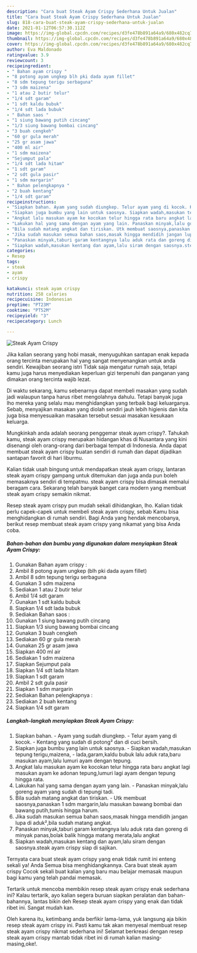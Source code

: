 ```yaml
---
description: "Cara buat Steak Ayam Crispy Sederhana Untuk Jualan"
title: "Cara buat Steak Ayam Crispy Sederhana Untuk Jualan"
slug: 818-cara-buat-steak-ayam-crispy-sederhana-untuk-jualan
date: 2021-01-12T06:57:30.112Z
image: https://img-global.cpcdn.com/recipes/d3fe478b891a64a9/680x482cq70/steak-ayam-crispy-foto-resep-utama.jpg
thumbnail: https://img-global.cpcdn.com/recipes/d3fe478b891a64a9/680x482cq70/steak-ayam-crispy-foto-resep-utama.jpg
cover: https://img-global.cpcdn.com/recipes/d3fe478b891a64a9/680x482cq70/steak-ayam-crispy-foto-resep-utama.jpg
author: Eva Maldonado
ratingvalue: 3.9
reviewcount: 3
recipeingredient:
- " Bahan ayam crispy "
- "8 potong ayam ungkep blh pki dada ayam fillet"
- "8 sdm tepung terigu serbaguna"
- "3 sdm maizena"
- "1 atau 2 butir telur"
- "1/4 sdt garam"
- "1 sdt kaldu bubuk"
- "1/4 sdt lada bubuk"
- " Bahan saos "
- "1 siung bawang putih cincang"
- "1/3 siung bawang bombai cincang"
- "3 buah cengkeh"
- "60 gr gula merah"
- "25 gr asam jawa"
- "400 ml air"
- "1 sdm maizena"
- "Sejumput pala"
- "1/4 sdt lada hitam"
- "1 sdt garam"
- "2 sdt gula pasir"
- "1 sdm margarin"
- " Bahan pelengkapnya "
- "2 buah kentang"
- "1/4 sdt garam"
recipeinstructions:
- "Siapkan bahan. Ayam yang sudah diungkep. Telur ayam yang di kocok. Kentang yang sudah di potong² dan di cuci bersih."
- "Siapkan juga bumbu yang lain untuk saosnya. Siapkan wadah,masukan tepung terigu,maizena, lada,garam,kaldu bubuk lalu aduk rata,baru masukan ayam,lalu lumuri ayam dengan tepung."
- "Angkat lalu masukan ayam ke kocokan telur hingga rata baru angkat lagi masukan ayam ke adonan tepung,lumuri lagi ayam dengan tepung hingga rata."
- "Lakukan hal yang sama dengan ayam yang lain. Panaskan minyak,lalu goreng ayam yang sudah di tepungi tadi."
- "Bila sudah matang angkat dan tiriskan. Utk membuat saosnya,panaskan 1 sdm margarin,lalu masukan bawang bombai dan bawang putih,tumis hingga harum."
- "Jika sudah masukan semua bahan saos,masak hingga mendidih jangan lupa di aduk²,bila sudah matang angkat."
- "Panaskan minyak,taburi garam kentangnya lalu aduk rata dan goreng di minyak panas,bolak balik hingga matang merata,lalu angkat"
- "Siapkan wadah,masukan kentang dan ayam,lalu siram dengan saosnya.steak ayam crispy siap di sajikan."
categories:
- Resep
tags:
- steak
- ayam
- crispy

katakunci: steak ayam crispy 
nutrition: 258 calories
recipecuisine: Indonesian
preptime: "PT23M"
cooktime: "PT52M"
recipeyield: "3"
recipecategory: Lunch

---
```



![Steak Ayam Crispy](https://img-global.cpcdn.com/recipes/d3fe478b891a64a9/680x482cq70/steak-ayam-crispy-foto-resep-utama.jpg)

Jika kalian seorang yang hobi masak, menyuguhkan santapan enak kepada orang tercinta merupakan hal yang sangat menyenangkan untuk anda sendiri. Kewajiban seorang istri Tidak saja mengatur rumah saja, tetapi kamu juga harus menyediakan keperluan gizi terpenuhi dan panganan yang dimakan orang tercinta wajib lezat.

Di waktu  sekarang, kamu sebenarnya dapat membeli masakan yang sudah jadi walaupun tanpa harus ribet mengolahnya dahulu. Tetapi banyak juga lho mereka yang selalu mau menghidangkan yang terbaik bagi keluarganya. Sebab, menyajikan masakan yang diolah sendiri jauh lebih higienis dan kita juga bisa menyesuaikan masakan tersebut sesuai masakan kesukaan keluarga. 



Mungkinkah anda adalah seorang penggemar steak ayam crispy?. Tahukah kamu, steak ayam crispy merupakan hidangan khas di Nusantara yang kini disenangi oleh orang-orang dari berbagai tempat di Indonesia. Anda dapat membuat steak ayam crispy buatan sendiri di rumah dan dapat dijadikan santapan favorit di hari liburmu.

Kalian tidak usah bingung untuk mendapatkan steak ayam crispy, lantaran steak ayam crispy gampang untuk ditemukan dan juga anda pun boleh memasaknya sendiri di tempatmu. steak ayam crispy bisa dimasak memalui beragam cara. Sekarang telah banyak banget cara modern yang membuat steak ayam crispy semakin nikmat.

Resep steak ayam crispy pun mudah sekali dihidangkan, lho. Kalian tidak perlu capek-capek untuk membeli steak ayam crispy, sebab Kamu bisa menghidangkan di rumah sendiri. Bagi Anda yang hendak mencobanya, berikut resep membuat steak ayam crispy yang nikamat yang bisa Anda coba.

<!--inarticleads1-->

##### Bahan-bahan dan bumbu yang digunakan dalam menyiapkan Steak Ayam Crispy:

1. Gunakan  Bahan ayam crispy :
1. Ambil 8 potong ayam ungkep (blh pki dada ayam fillet)
1. Ambil 8 sdm tepung terigu serbaguna
1. Gunakan 3 sdm maizena
1. Sediakan 1 atau 2 butir telur
1. Ambil 1/4 sdt garam
1. Gunakan 1 sdt kaldu bubuk
1. Siapkan 1/4 sdt lada bubuk
1. Sediakan  Bahan saos :
1. Gunakan 1 siung bawang putih cincang
1. Siapkan 1/3 siung bawang bombai cincang
1. Gunakan 3 buah cengkeh
1. Sediakan 60 gr gula merah
1. Gunakan 25 gr asam jawa
1. Siapkan 400 ml air
1. Sediakan 1 sdm maizena
1. Siapkan Sejumput pala
1. Siapkan 1/4 sdt lada hitam
1. Siapkan 1 sdt garam
1. Ambil 2 sdt gula pasir
1. Siapkan 1 sdm margarin
1. Sediakan  Bahan pelengkapnya :
1. Sediakan 2 buah kentang
1. Siapkan 1/4 sdt garam




<!--inarticleads2-->

##### Langkah-langkah menyiapkan Steak Ayam Crispy:

1. Siapkan bahan. - Ayam yang sudah diungkep. - Telur ayam yang di kocok. - Kentang yang sudah di potong² dan di cuci bersih.
1. Siapkan juga bumbu yang lain untuk saosnya. - Siapkan wadah,masukan tepung terigu,maizena, - lada,garam,kaldu bubuk lalu aduk rata,baru masukan ayam,lalu lumuri ayam dengan tepung.
1. Angkat lalu masukan ayam ke kocokan telur hingga rata baru angkat lagi masukan ayam ke adonan tepung,lumuri lagi ayam dengan tepung hingga rata.
1. Lakukan hal yang sama dengan ayam yang lain. - Panaskan minyak,lalu goreng ayam yang sudah di tepungi tadi.
1. Bila sudah matang angkat dan tiriskan. - Utk membuat saosnya,panaskan 1 sdm margarin,lalu masukan bawang bombai dan bawang putih,tumis hingga harum.
1. Jika sudah masukan semua bahan saos,masak hingga mendidih jangan lupa di aduk²,bila sudah matang angkat.
1. Panaskan minyak,taburi garam kentangnya lalu aduk rata dan goreng di minyak panas,bolak balik hingga matang merata,lalu angkat
1. Siapkan wadah,masukan kentang dan ayam,lalu siram dengan saosnya.steak ayam crispy siap di sajikan.




Ternyata cara buat steak ayam crispy yang enak tidak rumit ini enteng sekali ya! Anda Semua bisa menghidangkannya. Cara buat steak ayam crispy Cocok sekali buat kalian yang baru mau belajar memasak maupun bagi kamu yang telah pandai memasak.

Tertarik untuk mencoba membikin resep steak ayam crispy enak sederhana ini? Kalau tertarik, ayo kalian segera buruan siapkan peralatan dan bahan-bahannya, lantas bikin deh Resep steak ayam crispy yang enak dan tidak ribet ini. Sangat mudah kan. 

Oleh karena itu, ketimbang anda berfikir lama-lama, yuk langsung aja bikin resep steak ayam crispy ini. Pasti kamu tak akan menyesal membuat resep steak ayam crispy nikmat sederhana ini! Selamat berkreasi dengan resep steak ayam crispy mantab tidak ribet ini di rumah kalian masing-masing,oke!.

